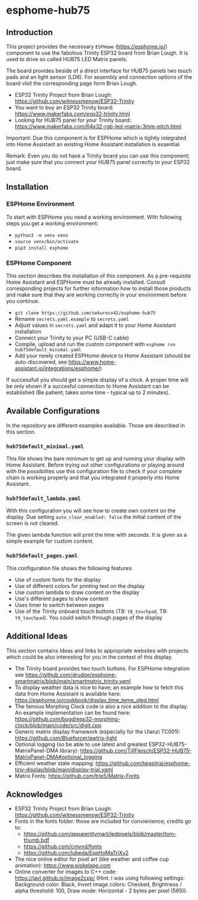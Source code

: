 # esphome-hub75

## Introduction
This project provides the necessary `ESPHome` (https://esphome.io/) component to use the fabolous Trinity ESP32 board from Brian Lough. It is used to drive so called HUB75 LED Matrix panels.

The board provides beside of a direct interface for HUB75 panels two touch pads and an light sensor (LDR). For assembly and connection options of the board visit the corresponding page form Brian Lough.

- ESP32 Trinity Project from Brian Lough: https://github.com/witnessmenow/ESP32-Trinity
- You want to buy an ESP32 Trinity board: https://www.makerfabs.com/esp32-trinity.html
- Looking for HUB75 panel for your Trinity board: https://www.makerfabs.com/64x32-rgb-led-matrix-3mm-pitch.html

Important: Due this component is for ESPHome which is tightly integrated into Home Assistant an existing Home Assistant installation is essential.

Remark: Even you do not have a Trinity board you can use this component; just make sure that you connect your HUB75 panel correctly to your ESP32 board.

## Installation
### ESPHome Environment
To start with ESPHome you need a working environment. With following steps you get a working environment:
* `python3 -m venv venv`
* `source venv/bin/activate`
* `pip3 install esphome`

### ESPHome Component
This section describes the installation of this component. As a pre-requisite Home Assistant and ESPHome must be already installed. Consult corresponding projects for further information how to install those products and make sure that they are working correctly in your environment before you continue.

* `git clone https://github.com/sekureco42/esphome-hub75`
* Rename `secrets.yaml.example` to `secrets.yaml`
* Adjust values in `secrets.yaml` and adapt it to your Home Assistant installation
* Connect your Trinity to your PC (USB-C cable)
* Compile, upload and run the custom component with `esphome run hub75default_minimal.yaml`
* Add your newly created ESPHome device to Home Assistant (should be auto-discovered, see https://www.home-assistant.io/integrations/esphome/)

If successfull you should get a simple display of a clock. A proper time will be only shown if a succesful connection to Home Assistant can be established (Be patient; takes some time - typical up to 2 minutes).

## Available Configurations
In the repository are different examples available. Those are described in this section.

### `hub75default_minimal.yaml`
This file shows the bare minimum to get up and running your display with Home Assistant. Before trying out other configurations or playing around with the possibilites use this configuration file to check if your complete chain is working properly and that you integrated it properly into Home Assistant.

### `hub75default_lambda.yaml`
With this configuration you will see how to create own content on the display. Due setting `auto_clear_enabled: false` the initial content of the screen is not cleared.

The given lambda function will print the time with seconds. It is given as a simple example for custom content.

### `hub75default_pages.yaml`
This configuration file shows the following features:
- Use of custom fonts for the display
- Use of different colors for printing text on the display
- Use custom lambda to draw content on the display
- Use's different pages to show content
- Uses timer to switch between pages
- Use of the Trinity onboard touch buttons (T8: `t8_touchpad`, T9: `t9_touchpad`). You could switch through pages of the display

## Additional Ideas
This section contains Ideas and links to appropriate websites with projects which could be also interesting for you in the context of this display.

- The Trinity board provides two touch buttons. For ESPHome integration see https://github.com/drudge/esphome-smartmatrix/blob/main/smartmatrix_trinity.yaml
- To display weather data is nice to have; an example how to fetch this data from Home Assistant is available here: https://esphome.io/cookbook/display_time_temp_oled.html
- The famous Morphing Clock code is also a nice addition to the display. An example implementation can be found here: https://github.com/bogd/esp32-morphing-clock/blob/main/code/src/digit.cpp
- Generic matrix display framework (especially for the Ulanzi TC001): https://github.com/Blueforcer/awtrix-light
- Optional logging (so be able to use latest and greatest ESP32-HUB75-MatrixPanel-DMA library):  https://github.com/TillFleisch/ESP32-HUB75-MatrixPanel-DMA#optional_logging
- Efficient weather state mapping: https://github.com/tejasitraj/esphome-tiny-display/blob/main/display-trial.yaml
- Matrix Fonts: https://github.com/trip5/Matrix-Fonts

## Acknowledges
- ESP32 Trinity Project from Brian Lough: https://github.com/witnessmenow/ESP32-Trinity
- Fonts in the fonts folder: those are included for convienience; credits go to:
  - https://github.com/apparentlymart/ledpixels/blob/master/tom-thumb.bdf
  - https://github.com/cmvnd/fonts
  - https://github.com/lubeda/EspHoMaTriXv2
- The nice online editor for pixel art (like weather and coffee cup animation): https://www.piskelapp.com
- Online converter for images to C++ code: https://javl.github.io/image2cpp/ (Hint: I was using following settings: Background color: Black, Invert image colors: Checked, Brightness / alpha threshold: 100, Draw mode: Horizontal - 2 bytes per pixel (565)).
